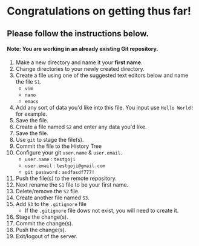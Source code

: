 # Congratulations on getting thus far!
## Please follow the instructions below.
#### Note: You are working in an already existing Git repository.
1. Make a new directory and name it your **first name**.
2. Change directories to your newly created directory.
3. Create a file using one of the suggested text editors below and name the file `S1`.
    - `vim`
    - `nano`
    - `emacs`
4. Add any sort of data you'd like into this file. You input use `Hello World!` for example.
5. Save the file.
6. Create a file named `S2` and enter any data you'd like.
7. Save the file.
8. Use `git` to stage the file(s).
9. Commit the file to the History Tree
10. Configure your git `user.name` & `user.email`.
	- `user.name` : `testgoji`
	- `user.email` : `testgoji@gmail.com`
	- `git password` : `asdfasdf777!`
11. Push the file(s) to the remote repository.
12. Next rename the `S1` file to be your first name.
13. Delete/remove the `S2` file.
14. Create another file named `S3`.
15. Add `S3` to the `.gitignore` file
	- If the `.gitignore` file dows not exist, you will need to create it. 
16. Stage the change(s).
17. Commit the change(s).
18. Push the change(s).
19. Exit/logout of the server.
